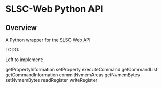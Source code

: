# SLSC-Web Python API

## Overview

A Python wrapper for the [SLSC Web API](https://www.ni.com/en-us/support/documentation/supplemental/18/using-the-slsc-web-api.html)

TODO:

Left to implement:

getPropertyInformation
setProperty
executeCommand
getCommandList
getCommandInformation
commitNvmemAreas
getNvmemBytes
setNvmemBytes
readRegister
writeRegister